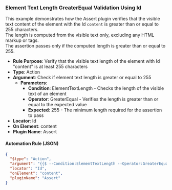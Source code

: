 ### Element Text Length GreaterEqual Validation Using Id

This example demonstrates how the Assert plugin verifies that the visible text content of the element with the Id `content` is greater than or equal to 255 characters.  
The length is computed from the visible text only, excluding any HTML markup or tags.  
The assertion passes only if the computed length is greater than or equal to 255.

- **Rule Purpose**: Verify that the visible text length of the element with Id "content" is at least 255 characters  
- **Type**: Action  
- **Argument**: Check if element text length is greater or equal to 255  
  - **Parameters**:  
    - **Condition**: ElementTextLength - Checks the length of the visible text of an element  
    - **Operator**: GreaterEqual - Verifies the length is greater than or equal to the expected value  
    - **Expected**: 255 - The minimum length required for the assertion to pass  
- **Locator**: Id  
- **On Element**: content  
- **Plugin Name**: Assert  

#### Automation Rule (JSON)

```json
{
  "$type": "Action",
  "argument": "{{$ --Condition:ElementTextLength --Operator:GreaterEqual --Expected:255}}",
  "locator": "Id",
  "onElement": "content",
  "pluginName": "Assert"
}
```
